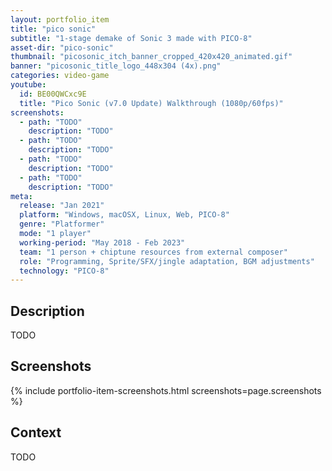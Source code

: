 ```yaml
---
layout: portfolio_item
title: "pico sonic"
subtitle: "1-stage demake of Sonic 3 made with PICO-8"
asset-dir: "pico-sonic"
thumbnail: "picosonic_itch_banner_cropped_420x420_animated.gif"
banner: "picosonic_title_logo_448x304 (4x).png"
categories: video-game
youtube:
  id: BE00QWCxc9E
  title: "Pico Sonic (v7.0 Update) Walkthrough (1080p/60fps)"
screenshots:
  - path: "TODO"
    description: "TODO"
  - path: "TODO"
    description: "TODO"
  - path: "TODO"
    description: "TODO"
  - path: "TODO"
    description: "TODO"
meta:
  release: "Jan 2021"
  platform: "Windows, macOSX, Linux, Web, PICO-8"
  genre: "Platformer"
  mode: "1 player"
  working-period: "May 2018 - Feb 2023"
  team: "1 person + chiptune resources from external composer"
  role: "Programming, Sprite/SFX/jingle adaptation, BGM adjustments"
  technology: "PICO-8"
---
```


## Description

TODO

## Screenshots

{% include portfolio-item-screenshots.html screenshots=page.screenshots %}

## Context

TODO
